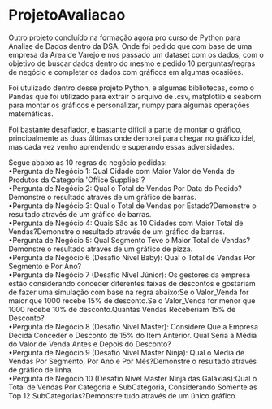 # ProjetoAvaliacao

Outro projeto concluído na formação agora pro curso de Python para Analise de Dados dentro da DSA.
Onde foi pedido que com base de uma empresa da Area de Varejo e nos passado um dataset com os dados,
com o objetivo de buscar dados dentro do mesmo e pedido 10 perguntas/regras de negócio e completar os dados com gráficos 
em algumas ocasiões.

Foi utulizado dentro desse projeto Python, e algumas bibliotecas, como o Pandas que foi utilizado para extrair o arquivo 
de .csv, matplotlib e seaborn para montar os gráficos e personalizar, numpy para algumas operações matemáticas.

Foi bastante desafiador, e bastante dificil a parte de montar o gráfico, principalmente as duas últimas onde demorei para chegar no 
gráfico idel, mas cada vez venho aprendendo e superando essas adversidades.

Segue abaixo as 10 regras de negócio pedidas: <br />
•Pergunta de Negócio 1: Qual Cidade com Maior Valor de Venda de Produtos da Categoria 'Office Supplies'? <br />
•Pergunta de Negócio 2: Qual o Total de Vendas Por Data do Pedido?Demonstre o resultado através de um gráfico de barras. <br />
•Pergunta de Negócio 3: Qual o Total de Vendas por Estado?Demonstre o resultado através de um gráfico de barras. <br />
•Pergunta de Negócio 4: Quais São as 10 Cidades com Maior Total de Vendas?Demonstre o resultado através de um gráfico de barras. <br />
•Pergunta de Negócio 5: Qual Segmento Teve o Maior Total de Vendas?Demonstre o resultado através de um gráfico de pizza. <br />
•Pergunta de Negócio 6 (Desafio Nível Baby): Qual o Total de Vendas Por Segmento e Por Ano? <br />
•Pergunta de Negócio 7 (Desafio Nível Júnior): Os  gestores  da  empresa  estão  considerando conceder  diferentes  faixas  de  descontos  e gostariam de fazer uma simulação com base na regra abaixo:Se o Valor_Venda for maior que 1000 recebe 15% de desconto.Se o Valor_Venda for menor que 1000 recebe 10% de desconto.Quantas Vendas Receberiam 15% de Desconto? <br />
•Pergunta de Negócio 8 (Desafio Nível Master): Considere  Que  a  Empresa  Decida  Conceder  o  Desconto  de  15%  do  Item  Anterior.  Qual Seria a Média do Valor de Venda Antes e Depois do Desconto? 
<br />
•Pergunta de Negócio 9 (Desafio Nível Master Ninja): Qual o Média de Vendas Por Segmento, Por Ano e Por Mês?Demonstre o resultado através de gráfico de linha.<br />
•Pergunta de Negócio 10 (Desafio Nível Master Ninja das Galáxias):Qual o Total de Vendas Por Categoria e SubCategoria, Considerando Somente as Top 12 SubCategorias?Demonstre tudo através de um único gráfico.
